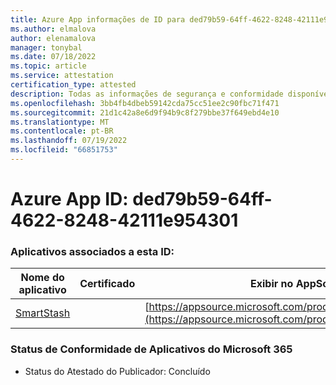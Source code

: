 ```yaml
---
title: Azure App informações de ID para ded79b59-64ff-4622-8248-42111e954301
ms.author: elmalova
author: elenamalova
manager: tonybal
ms.date: 07/18/2022
ms.topic: article
ms.service: attestation
certification_type: attested
description: Todas as informações de segurança e conformidade disponíveis para ded79b59-64ff-4622-8248-42111e954301.
ms.openlocfilehash: 3bb4fb4dbeb59142cda75cc51ee2c90fbc71f471
ms.sourcegitcommit: 21d1c42a8e6d9f94b9c8f279bbe37f649ebd4e10
ms.translationtype: MT
ms.contentlocale: pt-BR
ms.lasthandoff: 07/19/2022
ms.locfileid: "66851753"
---
```

# <a name="azure-app-id-ded79b59-64ff-4622-8248-42111e954301"></a>Azure App ID: ded79b59-64ff-4622-8248-42111e954301


### <a name="apps-associated-with-this-id"></a>Aplicativos associados a esta ID:
| **Nome do aplicativo** | **Certificado** | **Exibir no AppSource** |
|--------------|---------------|-----------------------|
| [SmartStash](../forward/WA200004223.md) |  | [https://appsource.microsoft.com/product/office/WA200004223](https://appsource.microsoft.com/product/office/WA200004223) |

### <a name="microsoft-365-app-compliance-status"></a>Status de Conformidade de Aplicativos do Microsoft 365
- Status do Atestado do Publicador: Concluído
